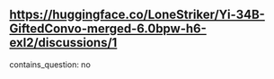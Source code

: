 ## https://huggingface.co/LoneStriker/Yi-34B-GiftedConvo-merged-6.0bpw-h6-exl2/discussions/1

contains_question: no